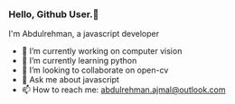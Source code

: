 ### Hello, Github User.👋
I'm Abdulrehman, a javascript developer

- 🔭 I’m currently working on computer vision
- 🌱 I’m currently learning python
- 👯 I’m looking to collaborate on open-cv
- 💬 Ask me about javascript
- 📫 How to reach me: abdulrehman.ajmal@outlook.com
